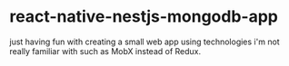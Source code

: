 # react-native-nestjs-mongodb-app
just having fun with creating a small web app using technologies i'm not really familiar with such as MobX instead of Redux.
